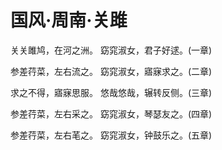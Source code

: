 # 国风·周南·关雎

关关雎鸠，在河之洲。
窈窕淑女，君子好逑。(一章)

参差荇菜，左右流之。
窈窕淑女，寤寐求之。(二章)

求之不得，寤寐思服。
悠哉悠哉，辗转反侧。(三章)

参差荇菜，左右采之。
窈窕淑女，琴瑟友之。(四章)

参差荇菜，左右芼之。
窈窕淑女，钟鼓乐之。(五章)

